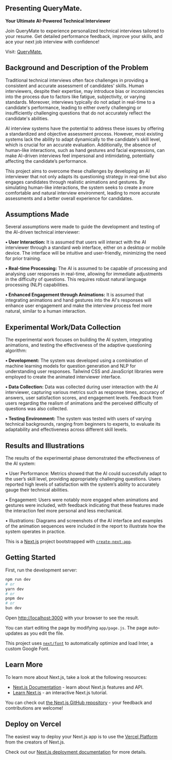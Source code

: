 ## Presenting QueryMate.
**Your Ultimate AI-Powered Technical Interviewer**

Join QueryMate to experience personalized technical interviews tailored to your resume. Get detailed performance feedback, improve your skills, and ace your next job interview with confidence!

Visit: [QueryMate.](https://query-mate-eight.vercel.app/dashboard)

## Background and Description of the Problem

Traditional technical interviews often face challenges in providing a consistent and accurate assessment of candidates' skills. Human interviewers, despite their expertise, may introduce bias or inconsistencies into the process due to factors like fatigue, subjectivity, or varying standards. Moreover, interviews typically do not adapt in real-time to a candidate's performance, leading to either overly challenging or insufficiently challenging questions that do not accurately reflect the candidate's abilities.

AI interview systems have the potential to address these issues by offering a standardized and objective assessment process. However, most existing systems lack the ability to adapt dynamically to the candidate's skill level, which is crucial for an accurate evaluation. Additionally, the absence of human-like interactions, such as hand gestures and facial expressions, can make AI-driven interviews feel impersonal and intimidating, potentially affecting the candidate’s performance.

This project aims to overcome these challenges by developing an AI interviewer that not only adapts its questioning strategy in real-time but also engages candidates through realistic animations and gestures. By simulating human-like interactions, the system seeks to create a more comfortable and natural interview environment, leading to more accurate assessments and a better overall experience for candidates. 


## Assumptions Made

Several assumptions were made to guide the development and testing of the AI-driven technical interviewer:

**•	User Interaction:** It is assumed that users will interact with the AI interviewer through a standard web interface, either on a desktop or mobile device. The interface will be intuitive and user-friendly, minimizing the need for prior training.

**•	Real-time Processing:** The AI is assumed to be capable of processing and analysing user responses in real-time, allowing for immediate adjustments in the difficulty of questions. This requires robust natural language processing (NLP) capabilities.

**•	Enhanced Engagement through Animations:** It is assumed that integrating animations and hand gestures into the AI's responses will enhance user engagement and make the interview process feel more natural, similar to a human interaction.


## Experimental Work/Data Collection

The experimental work focuses on building the AI system, integrating animations, and testing the effectiveness of the adaptive questioning algorithm:

**•	Development:** The system was developed using a combination of machine learning models for question generation and NLP for understanding user responses. Tailwind CSS and JavaScript libraries were employed to create the animated interviewer interface.

**•	Data Collection:** Data was collected during user interaction with the AI interviewer, capturing various metrics such as response times, accuracy of answers, user satisfaction scores, and engagement levels. Feedback from users regarding the realism of animations and the perceived difficulty of questions was also collected.

**•	Testing Environment:** The system was tested with users of varying technical backgrounds, ranging from beginners to experts, to evaluate its adaptability and effectiveness across different skill levels.


## Results and Illustrations

The results of the experimental phase demonstrated the effectiveness of the AI system:

•	User Performance: Metrics showed that the AI could successfully adapt to the user’s skill level, providing appropriately challenging questions. Users reported high levels of satisfaction with the system’s ability to accurately gauge their technical abilities.

•	Engagement: Users were notably more engaged when animations and gestures were included, with feedback indicating that these features made the interaction feel more personal and less mechanical.

•	Illustrations: Diagrams and screenshots of the AI interface and examples of the animation sequences were included in the report to illustrate how the system operates in practice.


This is a [Next.js](https://nextjs.org/) project bootstrapped with [`create-next-app`](https://github.com/vercel/next.js/tree/canary/packages/create-next-app).

## Getting Started

First, run the development server:

```bash
npm run dev
# or
yarn dev
# or
pnpm dev
# or
bun dev
```

Open [http://localhost:3000](http://localhost:3000) with your browser to see the result.

You can start editing the page by modifying `app/page.js`. The page auto-updates as you edit the file.

This project uses [`next/font`](https://nextjs.org/docs/basic-features/font-optimization) to automatically optimize and load Inter, a custom Google Font.

## Learn More

To learn more about Next.js, take a look at the following resources:

- [Next.js Documentation](https://nextjs.org/docs) - learn about Next.js features and API.
- [Learn Next.js](https://nextjs.org/learn) - an interactive Next.js tutorial.

You can check out [the Next.js GitHub repository](https://github.com/vercel/next.js/) - your feedback and contributions are welcome!

## Deploy on Vercel

The easiest way to deploy your Next.js app is to use the [Vercel Platform](https://vercel.com/new?utm_medium=default-template&filter=next.js&utm_source=create-next-app&utm_campaign=create-next-app-readme) from the creators of Next.js.

Check out our [Next.js deployment documentation](https://nextjs.org/docs/deployment) for more details.
